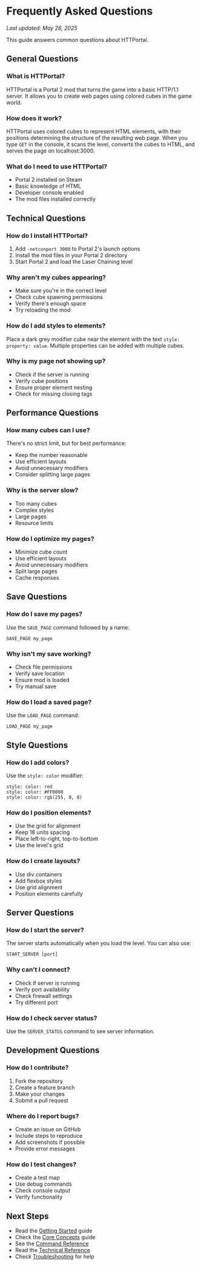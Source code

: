 # Frequently Asked Questions

*Last updated: May 26, 2025*

This guide answers common questions about HTTPortal.

## General Questions

### What is HTTPortal?
HTTPortal is a Portal 2 mod that turns the game into a basic HTTP/1.1 server. It allows you to create web pages using colored cubes in the game world.

### How does it work?
HTTPortal uses colored cubes to represent HTML elements, with their positions determining the structure of the resulting web page. When you type `GET` in the console, it scans the level, converts the cubes to HTML, and serves the page on localhost:3000.

### What do I need to use HTTPortal?
- Portal 2 installed on Steam
- Basic knowledge of HTML
- Developer console enabled
- The mod files installed correctly

## Technical Questions

### How do I install HTTPortal?
1. Add `-netconport 3000` to Portal 2's launch options
2. Install the mod files in your Portal 2 directory
3. Start Portal 2 and load the Laser Chaining level

### Why aren't my cubes appearing?
- Make sure you're in the correct level
- Check cube spawning permissions
- Verify there's enough space
- Try reloading the mod

### How do I add styles to elements?
Place a dark grey modifier cube near the element with the text `style: property: value`. Multiple properties can be added with multiple cubes.

### Why is my page not showing up?
- Check if the server is running
- Verify cube positions
- Ensure proper element nesting
- Check for missing closing tags

## Performance Questions

### How many cubes can I use?
There's no strict limit, but for best performance:
- Keep the number reasonable
- Use efficient layouts
- Avoid unnecessary modifiers
- Consider splitting large pages

### Why is the server slow?
- Too many cubes
- Complex styles
- Large pages
- Resource limits

### How do I optimize my pages?
- Minimize cube count
- Use efficient layouts
- Avoid unnecessary modifiers
- Split large pages
- Cache responses

## Save Questions

### How do I save my pages?
Use the `SAVE_PAGE` command followed by a name:
```
SAVE_PAGE my_page
```

### Why isn't my save working?
- Check file permissions
- Verify save location
- Ensure mod is loaded
- Try manual save

### How do I load a saved page?
Use the `LOAD_PAGE` command:
```
LOAD_PAGE my_page
```

## Style Questions

### How do I add colors?
Use the `style: color` modifier:
```
style: color: red
style: color: #FF0000
style: color: rgb(255, 0, 0)
```

### How do I position elements?
- Use the grid for alignment
- Keep 18 units spacing
- Place left-to-right, top-to-bottom
- Use the level's grid

### How do I create layouts?
- Use div containers
- Add flexbox styles
- Use grid alignment
- Position elements carefully

## Server Questions

### How do I start the server?
The server starts automatically when you load the level. You can also use:
```
START_SERVER [port]
```

### Why can't I connect?
- Check if server is running
- Verify port availability
- Check firewall settings
- Try different port

### How do I check server status?
Use the `SERVER_STATUS` command to see server information.

## Development Questions

### How do I contribute?
1. Fork the repository
2. Create a feature branch
3. Make your changes
4. Submit a pull request

### Where do I report bugs?
- Create an issue on GitHub
- Include steps to reproduce
- Add screenshots if possible
- Provide error messages

### How do I test changes?
- Create a test map
- Use debug commands
- Check console output
- Verify functionality

## Next Steps

- Read the [Getting Started](./getting-started.md) guide
- Check the [Core Concepts](./core-concepts.md) guide
- See the [Command Reference](./commands.md)
- Read the [Technical Reference](./technical.md)
- Check [Troubleshooting](./troubleshooting.md) for help 